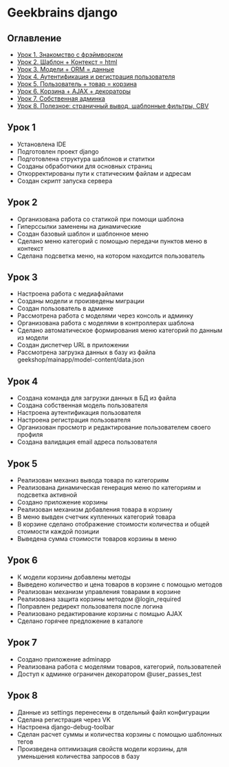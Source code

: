 # Geekbrains django

## Оглавление

- [Урок 1. Знакомство с фрэймворком](#Урок-1)
- [Урок 2. Шаблон + Контекст = html](#Урок-2)
- [Урок 3. Модели + ORM = данные](#Урок-3)
- [Урок 4. Аутентификация и регистрация пользователя](#Урок-4)
- [Урок 5. Пользователь + товар = корзина](#Урок-5)
- [Урок 6. Корзина + AJAX + декораторы](#Урок-6)
- [Урок 7. Собственная админка](#Урок-7)
- [Урок 8. Полезное: страничный вывод, шаблонные фильтры, CBV](#Урок-8)

## Урок 1

- Установлена IDE
- Подготовлен проект django
- Подготовлена структура шаблонов и статитки
- Созданы обработчики для основных страниц
- Откорректированы пути к статическим файлам и адресам
- Создан скрипт запуска сервера

## Урок 2

- Организована работа со статикой при помощи шаблона
- Гиперссылки заменены на динамические
- Создан базовый шаблон и шаблонное меню
- Сделано меню категорий с помощью передачи пунктов меню в контекст
- Сделана подсветка меню, на котором находится пользователь

## Урок 3

- Настроена работа с медиафайлами
- Созданы модели и произведены миграции
- Создан пользователь в админке
- Рассмотрена работа с моделями через консоль и админку
- Организована работа с моделями в контроллерах шаблона
- Сделано автоматическое формирования меню категорий по данным из модели
- Создан диспетчер URL в приложении
- Рассмотрена загрузка данных в базу из файла geekshop/mainapp/model-content/data.json

## Урок 4

- Создана команда для загрузки данных в БД из файла
- Создана собственная модель пользователя
- Настроена аутентификация пользователя
- Настроена регистрация пользователя
- Организован просмотр и редактирование пользователем своего профиля
- Создана валидация email адреса пользователя

## Урок 5

- Реализован механиз вывода товара по категориям
- Реализована динамическая генерация меню по категориям и подсветка активной
- Создано приложение корзины
- Реализован механизм добавления товара в корзину
- В меню вывден счетчик купленных категорий товара
- В корзине сделано отображение стоимости количества и общей стоимости каждой позиции
- Выведена сумма стоимости товаров корзины в меню

## Урок 6

- К модели корзины добавлены методы
- Выведено количество и цена товаров в корзине с помощью методов
- Реализован механизм управления товарами в корзине
- Реализована защита корзины методом @login_required
- Поправлен редирект пользователя после логина
- Реализовано редактирование корзины с помщью AJAX
- Сделано горячее предложение в каталоге

## Урок 7

- Создано приложение adminapp
- Реализована работа с моделями товаров, категорий, пользователей
- Доступ к админке ограничен декоратором @user_passes_test

## Урок 8

- Данные из settings перенесены в отдельный файл конфигурации
- Сделана регистрация через VK
- Настроена django-debug-toolbar
- Сделан расчет суммы и количества корзины с помощью шаблонных тегов
- Произведена оптимизация свойств модели корзины, для уменьшения количества запросов в базу
